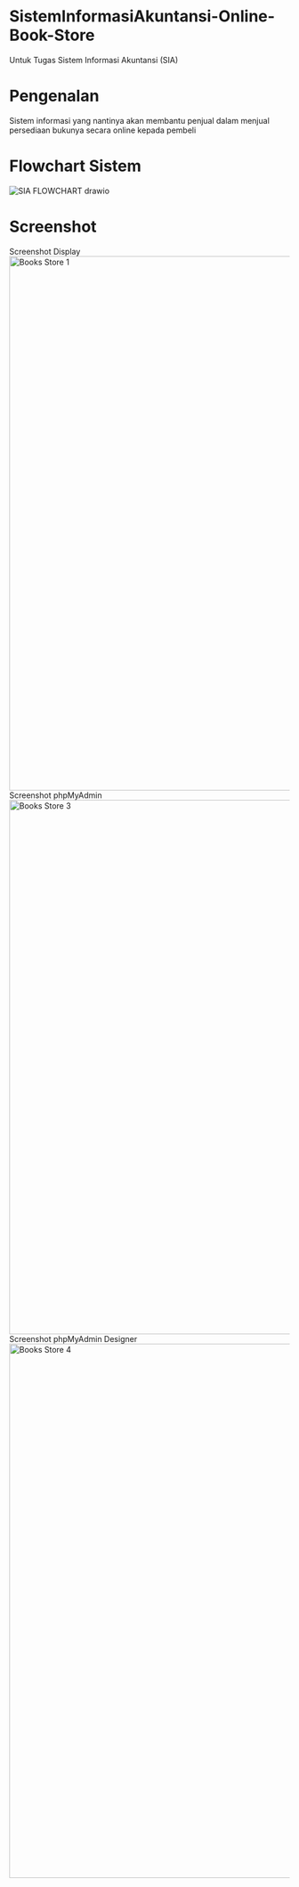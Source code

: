 # SistemInformasiAkuntansi-Online-Book-Store
Untuk Tugas Sistem Informasi Akuntansi (SIA)
# Pengenalan
Sistem informasi yang nantinya akan membantu penjual dalam menjual persediaan bukunya secara online kepada pembeli
# Flowchart Sistem
![SIA FLOWCHART drawio](https://github.com/mumtazmahal/SistemInformasiAkuntansi-Ziggy-Books-Store/assets/152580884/93f7f6fb-e079-4b0f-a55c-8630814ea704)
# Screenshot
Screenshot Display
<img width="960" alt="Books Store 1" src="https://github.com/mumtazmahal/SistemInformasiAkuntansi-Ziggy-Books-Store/assets/152580884/895e89cd-bcd5-4461-8da8-81d1f966e754">
Screenshot phpMyAdmin
<img width="960" alt="Books Store 3" src="https://github.com/mumtazmahal/SistemInformasiAkuntansi-Ziggy-Books-Store/assets/152580884/60f49ea7-d350-4038-95d8-a0e0dd5bd109">
Screenshot phpMyAdmin Designer
<img width="960" alt="Books Store 4" src="https://github.com/mumtazmahal/SistemInformasiAkuntansi-Ziggy-Books-Store/assets/152580884/cf904439-1203-4f4e-b514-445bf42284f8">
